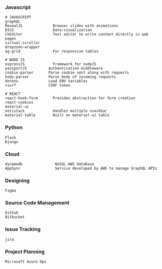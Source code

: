 ### Javascript
```
# JAVASCRIPT
graphQL             
RevealJS              Browser slides with animations
D3JS                  Data-visualization
CkEditor              Text editor to write content directly in web pages
virtual-scroller
dropzone-wrapper
ag-grid               For responsive tables

# NODE JS
expressJS             Framework for nodeJS
passportJS          Authentication middleware  
cookie-parser       Parse cookie sent along with requests
body-parser         Parse body of incoming requests
dotenv              Load ENV variables
csurf               CSRF token

# REACT
react-hook-form       Provides abstraction for form creation
react-cookies
material-ui
notistack             Handles multiple snackbar
material-table        Built on material-ui table
```

### Python
```
Flask
Django
```

### Cloud
```
dynamodb               NoSQL AWS database
AppSync                Service developed by AWS to manage GraphQL APIs
```

### Designing
```
Figma
```

### Source Code Management
```
Github
Bitbucket
```

### Issue Tracking
```
jira
```

### Project Planning
```
Microsoft Azure Ops
```
